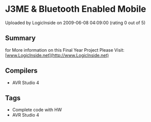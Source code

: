 # J3ME & Bluetooth Enabled Mobile

Uploaded by LogicInside on 2009-06-08 04:09:00 (rating 0 out of 5)

## Summary

for More information on this Final Year Project Please Visit: [www.LogicInside.net](http://www.LogicInside.net)

## Compilers

- AVR Studio 4

## Tags

- Complete code with HW
- AVR Studio 4
